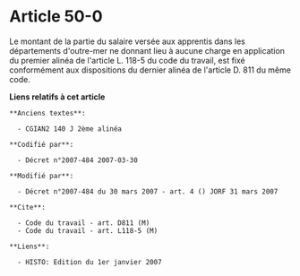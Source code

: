 # Article 50-0

Le montant de la partie du salaire versée aux apprentis dans les départements d'outre-mer ne donnant lieu à aucune charge en
application du premier alinéa de l'article L. 118-5 du code du travail, est fixé conformément aux dispositions du dernier
alinéa de l'article D. 811 du même code.

**Liens relatifs à cet article**

	**Anciens textes**:

	  - CGIAN2 140 J 2ème alinéa

	**Codifié par**:

	  - Décret n°2007-484 2007-03-30

	**Modifié par**:

	  - Décret n°2007-484 du 30 mars 2007 - art. 4 () JORF 31 mars 2007

	**Cite**:

	  - Code du travail - art. D811 (M)
	  - Code du travail - art. L118-5 (M)

	**Liens**:

	  - HISTO: Edition du 1er janvier 2007
